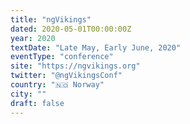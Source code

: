 ```yaml
---
title: "ngVikings"
dated: 2020-05-01T00:00:00Z
year: 2020
textDate: "Late May, Early June, 2020"
eventType: "conference"
site: "https://ngvikings.org"
twitter: "@ngVikingsConf"
country: "🇳🇴 Norway"
city: ""
draft: false
---
```

